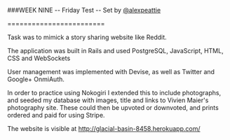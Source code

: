 ###WEEK NINE -- Friday Test -- Set by [@alexpeattie](https://github.com/alexpeattie)

========================

Task was to mimick a story sharing website like Reddit.  

The application was built in Rails and used PostgreSQL, JavaScript, HTML, CSS and WebSockets

User management was implemented with Devise, as well as Twitter and Google+ OnmiAuth.  

In order to practice using Nokogiri I extended this to include photographs, and seeded my database with images, title and links to Vivien Maier's photography site.  These could then be upvoted or downvoted, and prints ordered and paid for using Stripe. 

The website is visible at http://glacial-basin-8458.herokuapp.com/




